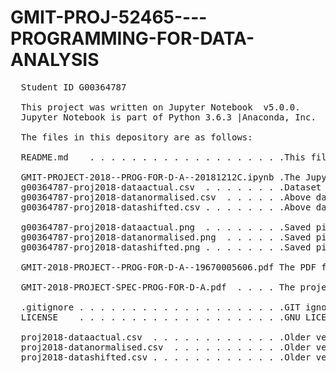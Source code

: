 # GMIT-PROJ-52465----PROGRAMMING-FOR-DATA-ANALYSIS
 <pre>
  Student ID G00364787
  
  This project was written on Jupyter Notebook  v5.0.0.
  Jupyter Notebook is part of Python 3.6.3 |Anaconda, Inc.
  
  The files in this depository are as follows:
  
  README.md    . . . . . . . . . . . . . . . . . . .This file  
  
  GMIT-PROJECT-2018--PROG-FOR-D-A--20181212C.ipynb .The Jupyter Notebook file  
  g00364787-proj2018-dataactual.csv  . . . . . . . .Dataset generated by the Jupyter Notebook when run  
  g00364787-proj2018-datanormalised.csv  . . . . . .Above dataset normalized  
  g00364787-proj2018-datashifted.csv . . . . . . . .Above dataset shifted so that the median is at '0'  

  g00364787-proj2018-dataactual.png  . . . . . . . .Saved picture of dataset generated by the Jupyter Notebook when run  
  g00364787-proj2018-datanormalised.png  . . . . . .Saved picture of above dataset normalized  
  g00364787-proj2018-datashifted.png . . . . . . . .Saved picture of above dataset shifted so that the median is at '0'  

  GMIT-2018-PROJECT--PROG-FOR-D-A--19670005606.pdf The PDF file upon which this project is based  
  
  GMIT-2018-PROJECT-SPEC-PROG-FOR-D-A.pdf  . . . . The project specification

  .gitignore . . . . . . . . . . . . . . . . . . . .GIT ignore file  
  LICENSE    . . . . . . . . . . . . . . . . . . . .GNU LICENSE  
  
  proj2018-dataactual.csv  . . . . . . . . . . . . .Older version of dataset CSV files mentioned above	  
  proj2018-datanormalised.csv  . . . . . . . . . . .Older version of dataset CSV files mentioned above  
  proj2018-datashifted.csv . . . . . . . . . . . . .Older version of dataset CSV files mentioned above  
</pre>

